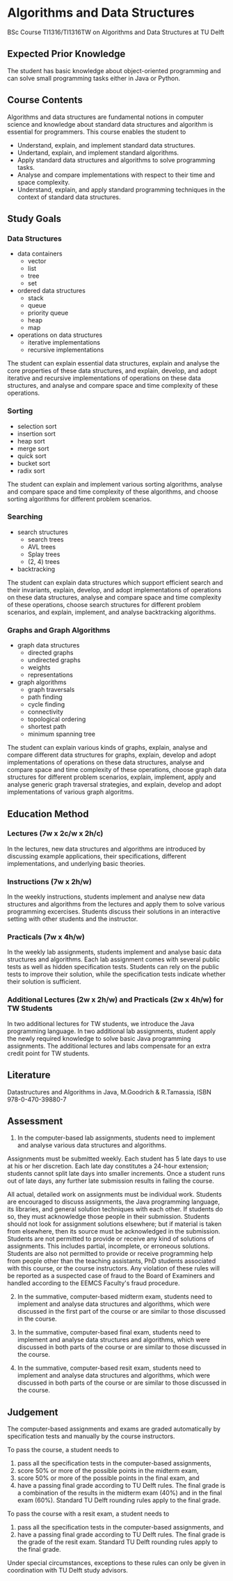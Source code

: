# Algorithms and Data Structures

BSc Course TI1316/TI1316TW on Algorithms and Data Structures at TU Delft

## Expected Prior Knowledge

The student has basic knowledge about object-oriented programming and 
can solve small programming tasks either in Java or Python.

## Course Contents

Algorithms and data structures are fundamental notions in computer science and
knowledge about standard data structures and algorithm is essential for programmers.
This course enables the student to

* Understand, explain, and implement standard data structures.
* Undertand, explain, and implement standard algorithms.
* Apply standard data structures and algorithms to solve programming tasks.
* Analyse and compare implementations with respect to their time and space complexity.
* Understand, explain, and apply standard programming techniques in the context of standard data structures.

## Study Goals

### Data Structures

* data containers
  * vector
  * list
  * tree
  * set
* ordered data structures
  * stack
  * queue
  * priority queue
  * heap
  * map
* operations on data structures
  * iterative implementations
  * recursive implementations
  
The student can 
  explain essential data structures,
  explain and analyse the core properties of these data structures, and
  explain, develop, and adopt iterative and recursive implementations of operations on these data structures, and
  analyse and compare space and time complexity of these operations.
  
### Sorting

* selection sort
* insertion sort
* heap sort
* merge sort
* quick sort
* bucket sort
* radix sort

The student can 
  explain and implement various sorting algorithms,
  analyse and compare space and time complexity of these algorithms, and
  choose sorting algorithms for different problem scenarios.

### Searching

* search structures
  * search trees
  * AVL trees
  * Splay trees
  * (2, 4) trees
* backtracking

The student can 
  explain data structures which support efficient search and their invariants,
  explain, develop, and adopt implementations of operations on these data structures,
  analyse and compare space and time complexity of these operations, 
  choose search structures for different problem scenarios, and
  explain, implement, and analyse backtracking algorithms.

  
### Graphs and Graph Algorithms

* graph data structures
  * directed graphs
  * undirected graphs
  * weights
  * representations
* graph algorithms
  * graph traversals
  * path finding
  * cycle finding
  * connectivity
  * topological ordering
  * shortest path
  * minimum spanning tree

The student can
  explain various kinds of graphs,
  explain, analyse and compare different data structures for graphs,
  explain, develop and adopt implementations of operations on these data structures,
  analyse and compare space and time complexity of these operations, 
  choose graph data structures for different problem scenarios,
  explain, implement, apply and analyse generic graph traversal strategies, and
  explain, develop and adopt implementations of various graph algoritms.
  
## Education Method

### Lectures (7w x 2c/w x 2h/c)

In the lectures, new data structures and algorithms are introduced by discussing 
  example applications, 
  their specifications,
  different implementations,
  and underlying basic theories.

### Instructions (7w x 2h/w)

In the weekly instructions, students implement and analyse new data structures and algorithms from the lectures
  and apply them to solve various programming excercises.
Students discuss their solutions in an interactive setting with other students and the instructor.

### Practicals (7w x 4h/w)

In the weekly lab assignments, students implement and analyse basic data structures and algorithms.
Each lab assignment comes with several public tests as well as hidden specification tests.
Students can rely on the public tests to improve their solution, 
while the specification tests indicate whether their solution is sufficient.

### Additional Lectures (2w x 2h/w) and Practicals (2w x 4h/w) for TW Students

In two additional lectures for TW students, we introduce the Java programming language.
In two additional lab assignments, student apply the newly required knowledge to solve basic Java programming assignments.
The additional lectures and labs compensate for an extra credit point for TW students.

## Literature

Datastructures and Algorithms in Java, M.Goodrich & R.Tamassia, ISBN 978-0-470-39880-7

## Assessment

1. In the computer-based lab assignments, students need to implement and analyse various data structures and algorithms. 

 Assignments must be submitted weekly. Each student has 5 late days to use at his or her discretion.
 Each late day constitutes a 24-hour extension; students cannot split late days into smaller increments.
 Once a student runs out of late days, any further late submission results in failing the course.

 All actual, detailed work on assignments must be individual work.
 Students are encouraged to discuss assignments, the Java programming language, its libraries, and general solution techniques with each other.
 If students do so, they must acknowledge those people in their submission.
 Students should not look for assignment solutions elsewhere; but if material is taken from elsewhere, then its source must be acknowledged in the submission.
 Students are not permitted to provide or receive any kind of solutions of assignments. This includes partial, incomplete, or erroneous solutions.
 Students are also not permitted to provide or receive programming help from people other than the teaching assistants, PhD students associated with this course, or the course instructors.
 Any violation of these rules will be reported as a suspected case of fraud to the Board of Examiners and handled according to the EEMCS Faculty's fraud procedure.

2. In the summative, computer-based midterm exam, students need to implement and analyse data structures and algorithms, which were discussed in the first part of the course or are similar to those discussed in the course.

3. In the summative, computer-based final exam, students need to implement and analyse data structures and algorithms, which were discussed in both parts of the course or are similar to those discussed in the course. 

4. In the summative, computer-based resit exam, students need to implement and analyse data structures and algorithms, which were discussed in both parts of the course or are similar to those discussed in the course.

## Judgement

The computer-based assignments and exams are graded automatically by specification tests and manually by the course instructors.

To pass the course, a student needs to

1. pass all the specification tests in the computer-based assignments,
2. score 50% or more of the possible points in the midterm exam,
3. score 50% or more of the possible points in the final exam, and
4. have a passing final grade according to TU Delft rules. The final grade is a combination of the results in the midterm exam (40%) and in the final exam (60%). Standard TU Delft rounding rules apply to the final grade.

To pass the course with a resit exam, a student needs to

1. pass all the specification tests in the computer-based assignments, and
2. have a passing final grade according to TU Delft rules. The final grade is the grade of the resit exam. Standard TU Delft rounding rules apply to the final grade.

Under special circumstances, exceptions to these rules can only be given in coordination with TU Delft study advisors.
